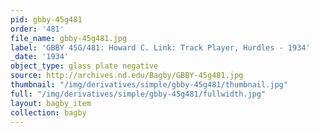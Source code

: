 ```yaml
---
pid: gbby-45g481
order: '481'
file_name: gbby-45g481.jpg
label: 'GBBY 45G/481: Howard C. Link: Track Player, Hurdles - 1934'
_date: '1934'
object_type: glass plate negative
source: http://archives.nd.edu/Bagby/GBBY-45g481.jpg
thumbnail: "/img/derivatives/simple/gbby-45g481/thumbnail.jpg"
full: "/img/derivatives/simple/gbby-45g481/fullwidth.jpg"
layout: bagby_item
collection: bagby
---
```

